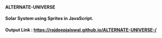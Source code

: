 #### ALTERNATE-UNIVERSE

#### Solar System using Sprites in JavaScript.

#### Output Link : https://rajdeepjaiswal.github.io/ALTERNATE-UNIVERSE-/
